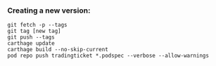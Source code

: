 ### Creating a new version:
```
git fetch -p --tags
git tag [new tag]
git push --tags
carthage update
carthage build --no-skip-current
pod repo push tradingticket *.podspec --verbose --allow-warnings
```
